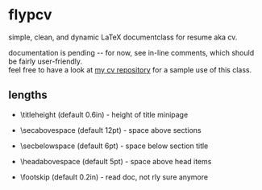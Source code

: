 # flypcv
simple, clean, and dynamic LaTeX documentclass for resume aka cv.

documentation is pending -- for now, see in-line comments, which should be fairly user-friendly.  
feel free to have a look at [my cv repository](https://github.com/analyticalnoa/analyticalnoa-cv) for a sample use of this class.  


## lengths

* \titleheight (default 0.6in) - height of title minipage
* \secabovespace (default 12pt) - space above sections
* \secbelowspace (default 6pt) - space below section title
* \headabovespace (default 5pt) - space above head items

* \footskip (default 0.2in) - read doc, not rly sure anymore
